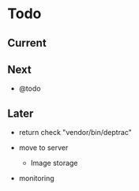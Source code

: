 # Todo

## Current

## Next

- @todo

## Later

- return check "vendor/bin/deptrac"

- move to server
  - Image storage

- monitoring
